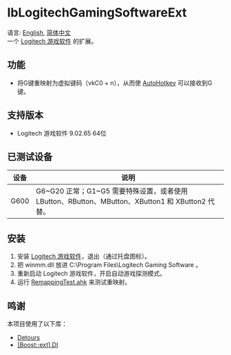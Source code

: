 # IbLogitechGamingSoftwareExt
语言: [English](README.md), [简体中文](README.zh-Hans.md)  
一个 [Logitech 游戏软件](https://support.logi.com/hc/zh-cn/articles/360025298053) 的扩展。

## 功能
* 将G键重映射为虚拟键码（vkC0 + n），从而使 [AutoHotkey](https://www.autohotkey.com/) 可以接收到G键。

## 支持版本
* Logitech 游戏软件 9.02.65 64位

## 已测试设备
设备   | 说明
------ | -----------
G600   | G6~G20 正常；G1~G5 需要特殊设置，或者使用 LButton、RButton、MButton、XButton1 和 XButton2 代替。

## 安装
1. 安装 [Logitech 游戏软件](https://support.logi.com/hc/zh-cn/articles/360025298053)，退出（通过托盘图标）。
1. 把 winmm.dll 放进 C:\Program Files\Logitech Gaming Software 。
1. 重新启动 Logitech 游戏软件，开启自动游戏探测模式。
1. 运行 [RemappingTest.ahk](RemappingTest.ahk) 来测试重映射。

## 鸣谢
本项目使用了以下库：

* [Detours](https://github.com/microsoft/detours)
* [[Boost::ext].DI](https://github.com/boost-ext/di)
